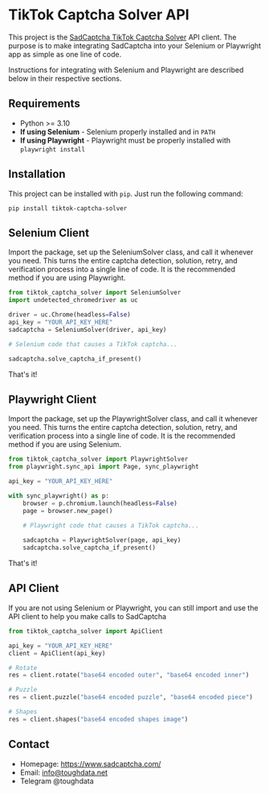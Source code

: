 # TikTok Captcha Solver API
This project is the [SadCaptcha TikTok Captcha Solver](https://www.sadcaptcha.com?ref=ghclientrepo) API client.
The purpose is to make integrating SadCaptcha into your Selenium or Playwright app as simple as one line of code.


Instructions for integrating with Selenium and Playwright are described below in their respective sections.

## Requirements
- Python >= 3.10
- **If using Selenium** - Selenium properly installed and in `PATH`
- **If using Playwright** - Playwright must be properly installed with `playwright install`

## Installation
This project can be installed with `pip`. Just run the following command:
```
pip install tiktok-captcha-solver
```

## Selenium Client 
Import the package, set up the SeleniumSolver class, and call it whenever you need.
This turns the entire captcha detection, solution, retry, and verification process into a single line of code.
It is the recommended method if you are using Playwright.

```py
from tiktok_captcha_solver import SeleniumSolver
import undetected_chromedriver as uc

driver = uc.Chrome(headless=False)
api_key = "YOUR_API_KEY_HERE"
sadcaptcha = SeleniumSolver(driver, api_key)

# Selenium code that causes a TikTok captcha...

sadcaptcha.solve_captcha_if_present()
```

That's it!

## Playwright Client
Import the package, set up the PlaywrightSolver class, and call it whenever you need.
This turns the entire captcha detection, solution, retry, and verification process into a single line of code.
It is the recommended method if you are using Selenium.

```py
from tiktok_captcha_solver import PlaywrightSolver
from playwright.sync_api import Page, sync_playwright

api_key = "YOUR_API_KEY_HERE"

with sync_playwright() as p:
    browser = p.chromium.launch(headless=False)
    page = browser.new_page()
    
    # Playwright code that causes a TikTok captcha...

    sadcaptcha = PlaywrightSolver(page, api_key)
    sadcaptcha.solve_captcha_if_present()
```
That's it!

## API Client
If you are not using Selenium or Playwright, you can still import and use the API client to help you make calls to SadCaptcha
```py
from tiktok_captcha_solver import ApiClient

api_key = "YOUR_API_KEY_HERE"
client = ApiClient(api_key)

# Rotate
res = client.rotate("base64 encoded outer", "base64 encoded inner")

# Puzzle
res = client.puzzle("base64 encoded puzzle", "base64 encoded piece")

# Shapes
res = client.shapes("base64 encoded shapes image")
```

## Contact
- Homepage: https://www.sadcaptcha.com/
- Email: info@toughdata.net
- Telegram @toughdata

